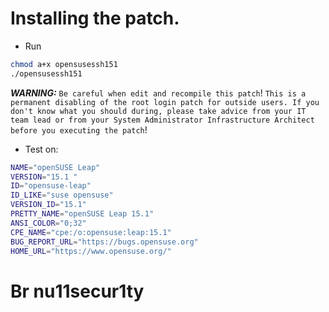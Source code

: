 # Installing the patch.
- Run 
```bash
chmod a+x opensusessh151
./opensusessh151
```
***WARNING:*** `Be careful when edit and recompile this patch`!
`This is a permanent disabling of the root login patch for outside users. If you don't know what you should during, please
 take advice from your IT team lead or from your System Administrator Infrastructure Architect before you executing the patch`!

- Test on:
```bash
NAME="openSUSE Leap"
VERSION="15.1 "
ID="opensuse-leap"
ID_LIKE="suse opensuse"
VERSION_ID="15.1"
PRETTY_NAME="openSUSE Leap 15.1"
ANSI_COLOR="0;32"
CPE_NAME="cpe:/o:opensuse:leap:15.1"
BUG_REPORT_URL="https://bugs.opensuse.org"
HOME_URL="https://www.opensuse.org/"
```
# Br nu11secur1ty

